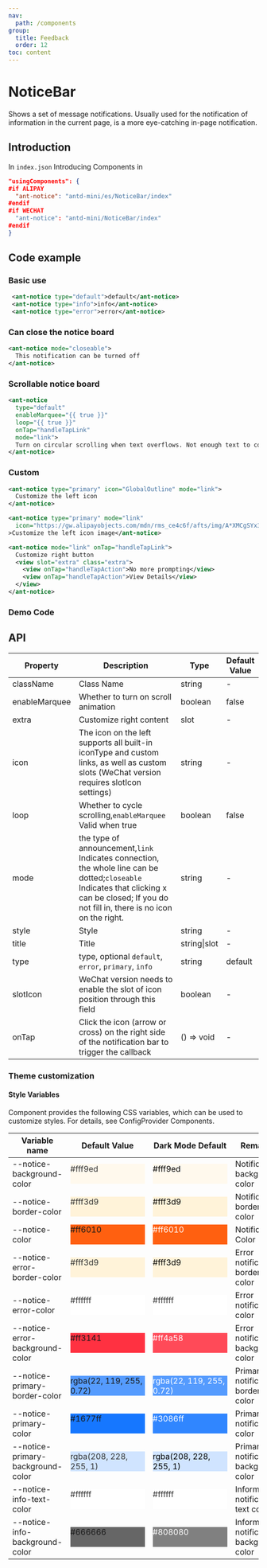 ```yaml
---
nav:
  path: /components
group:
  title: Feedback
  order: 12
toc: content
---
```


# NoticeBar

Shows a set of message notifications. Usually used for the notification of information in the current page, is a more eye-catching in-page notification.

## Introduction

In `index.json` Introducing Components in

```json
"usingComponents": {
#if ALIPAY
  "ant-notice": "antd-mini/es/NoticeBar/index"
#endif
#if WECHAT
  "ant-notice": "antd-mini/NoticeBar/index"
#endif
}
```

## Code example

### Basic use

```xml
 <ant-notice type="default">default</ant-notice>
 <ant-notice type="info">info</ant-notice>
 <ant-notice type="error">error</ant-notice>
```

### Can close the notice board

```xml
<ant-notice mode="closeable">
  This notification can be turned off
</ant-notice>
```

### Scrollable notice board

```xml
<ant-notice
  type="default"
  enableMarquee="{{ true }}"
  loop="{{ true }}"
  onTap="handleTapLink"
  mode="link">
  Turn on circular scrolling when text overflows. Not enough text to continue adding text to make up.
</ant-notice>
```

### Custom

```xml
<ant-notice type="primary" icon="GlobalOutline" mode="link">
  Customize the left icon
</ant-notice>

<ant-notice type="primary" mode="link"
  icon="https://gw.alipayobjects.com/mdn/rms_ce4c6f/afts/img/A*XMCgSYx3f50AAAAAAAAAAABkARQnAQ"
>Customize the left icon image</ant-notice>

<ant-notice mode="link" onTap="handleTapLink">
  Customize right button
  <view slot="extra" class="extra">
    <view onTap="handleTapAction">No more prompting</view>
    <view onTap="handleTapAction">View Details</view>
  </view>
</ant-notice>
```

### Demo Code

<code src='../../demo/pages/NoticeBar/index'></code>

## API

| Property          | Description                                                                                           | Type         | Default Value  |
| ------------- | ---------------------------------------------------------------------------------------------- | ------------ | ------- |
| className     | Class Name                                                                                           | string       | -       |
| enableMarquee | Whether to turn on scroll animation                                                                               | boolean      | false   |
| extra         | Customize right content                                                                                 | slot         | -       |
| icon          | The icon on the left supports all built-in iconType and custom links, as well as custom slots (WeChat version requires slotIcon settings) | string       | -       |
| loop          | Whether to cycle scrolling,`enableMarquee` Valid when true                                                   | boolean      | false   |
| mode          | the type of announcement,`link` Indicates connection, the whole line can be dotted;`closeable` Indicates that clicking x can be closed; If you do not fill in, there is no icon on the right.   | string       | -       |
| style         | Style                                                                                           | string       | -       |
| title         | Title                                                                                           | string\|slot | -       |
| type          | type, optional `default`, `error`, `primary`, `info`                                               | string       | default |
| slotIcon      | WeChat version needs to enable the slot of icon position through this field                                                     | boolean      | -       |
| onTap         | Click the icon (arrow or cross) on the right side of the notification bar to trigger the callback                                                   | () => void   | -       |

### Theme customization

#### Style Variables

Component provides the following CSS variables, which can be used to customize styles. For details, see ConfigProvider Components.

| Variable name                            | Default Value                                                                                                              | Dark Mode Default                                                                                                                      | Remarks             |
| --------------------------------- | ------------------------------------------------------------------------------------------------------------------- | ----------------------------------------------------------------------------------------------------------------------------------- | ---------------- |
| --notice-background-color         | <div style="width: 150px; height: 40px; background-color: #fff9ed; color: #333;">#fff9ed</div>                                   | <div style="width: 150px; height: 40px; background-color: #fff9ed; color: #000000;">#fff9ed</div>                                   | Notification background color     |
| --notice-border-color             | <div style="width: 150px; height: 40px; background-color: #fff3d9; color: #333;">#fff3d9</div>                                   | <div style="width: 150px; height: 40px; background-color: #fff3d9; color: #000000;">#fff3d9</div>                                   | Notification border color     |
| --notice-color                    | <div style="width: 150px; height: 40px; background-color: #ff6010;">#ff6010</div>                                   | <div style="width: 150px; height: 40px; background-color: #ff6010; color: #ffffff;">#ff6010</div>                                   | Notification Color         |
| --notice-error-border-color       | <div style="width: 150px; height: 40px; background-color: #fff3d9; color: #333;">#fff3d9</div>                                   | <div style="width: 150px; height: 40px; background-color: #fff3d9; color: #000000;">#fff3d9</div>                                   | Error notification border color |
| --notice-error-color              | <div style="width: 150px; height: 40px; background-color: #ffffff; color: #333333;">#ffffff</div>                   | <div style="width: 150px; height: 40px; background-color: #ffffff; color: #333333;">#ffffff</div>                                   | Error notification color     |
| --notice-error-background-color   | <div style="width: 150px; height: 40px; background-color: #ff3141;">#ff3141</div>                                   | <div style="width: 150px; height: 40px; background-color: #ff4a58; color: #ffffff;">#ff4a58</div>                                   | Error notification background color |
| --notice-primary-border-color     | <div style="width: 150px; height: 40px; background-color: rgba(22, 119, 255, 0.72);">rgba(22, 119, 255, 0.72)</div> | <div style="width: 150px; height: 40px; background-color: rgba(22, 119, 255, 0.72); color: #ffffff;">rgba(22, 119, 255, 0.72)</div> | Primary notification border color |
| --notice-primary-color            | <div style="width: 150px; height: 40px; background-color: #1677ff;">#1677ff</div>                                   | <div style="width: 150px; height: 40px; background-color: #3086ff; color: #ffffff;">#3086ff</div>                                   | Primary notification color     |
| --notice-primary-background-color | <div style="width: 150px; height: 40px; background-color: rgba(208, 228, 255, 1); color: #333;">rgba(208, 228, 255, 1)</div>     | <div style="width: 150px; height: 40px; background-color: rgba(208, 228, 255, 1); color: #000000;">rgba(208, 228, 255, 1)</div>     | Primary notification background color |
| --notice-info-text-color          | <div style="width: 150px; height: 40px; background-color: #ffffff; color: #333333;">#ffffff</div>                   | <div style="width: 150px; height: 40px; background-color: #ffffff; color: #333333;">#ffffff</div>                                   | Information notification text color |
| --notice-info-background-color    | <div style="width: 150px; height: 40px; background-color: #666666;">#666666</div>                                   | <div style="width: 150px; height: 40px; background-color: #808080; color: #ffffff;">#808080</div>                                   | Information notification background color |
